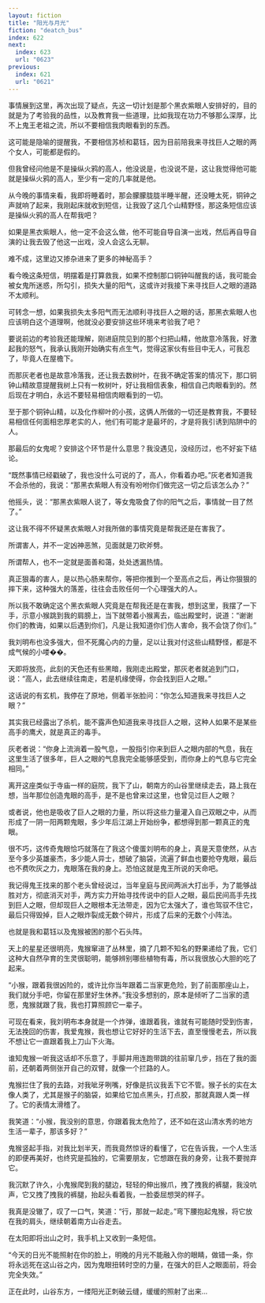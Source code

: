 ```yaml
---
layout: fiction
title: "阳光与月光"
fiction: "deatch_bus"
index: 622
next:
  index: 623
  url: "0623"
previous:
  index: 621
  url: "0621"
---
```

事情展到这里，再次出现了疑点，先这一切计划是那个黑衣紫眼人安排好的，目的就是为了考验我的品性，以及教育我一些道理，比如我现在功力不够那么深厚，比不上鬼王老祖之流，所以不要相信我肉眼看到的东西。

这可能是隐喻的提醒我，不要相信苏桢和葛钰，因为目前陪我来寻找巨人之眼的两个女人，可能都是假的。

但我曾经问他是不是操纵火鸦的高人，他没说是，也没说不是，这让我觉得他可能就是操纵火鸦的高人，至少有一定的几率就是他。

从今晚的事情来看，我即将睡着时，那会朦朦胧胧半睡半醒，还没睡太死，铜钟之声就响了起来，我刚起床就收到短信，让我毁了这几个山精野怪，那这条短信应该是操纵火鸦的高人在帮我吧？

如果是黑衣紫眼人，他一定不会这么做，他不可能自导自演一出戏，然后再自导自演的让我去毁了他这一出戏，没人会这么无聊。

难不成，这里边又掺杂进来了更多的神秘高手？

看今晚这条短信，明摆着是打算救我，如果不控制那口铜钟叫醒我的话，我可能会被女鬼所迷惑，所勾引，损失大量的阳气，这或许对我接下来寻找巨人之眼的道路不太顺利。

可转念一想，如果我损失太多阳气而无法顺利寻找巨人之眼的话，那黑衣紫眼人也应该明白这个道理啊，他就没必要安排这些环境来考验我了吧？

要说前边的考验我还能理解，刚进庭院见到的那个扫把山精，他故意冷落我，好激起我的怒气，我承认我刚开始确实有点生气，觉得这家伙有些目中无人，可我忍了，毕竟人在屋檐下。

而那灰老者也是故意冷落我，还让我去数树叶，在我不确定答案的情况下，那口铜钟山精故意提醒我树上只有一枚树叶，好让我相信表象，相信自己肉眼看到的。然后现在才明白，永远不要轻易相信肉眼看到的一切。

至于那个铜钟山精，以及化作柳叶的小孩，这俩人所做的一切还是教育我，不要轻易相信任何面相忠厚老实的人，他们有可能才是最坏的，才是将我引诱到陷阱中的人。

那最后的女鬼呢？安排这个环节是什么意思？我没遇见，没经历过，也不好妄下结论。

“既然事情已经戳破了，我也没什么可说的了，高人，你看着办吧。”灰老者知道我不会杀他的，我说：“那黑衣紫眼人有没有吩咐你们做完这一切之后该怎么办？”

他摇头，说：“那黑衣紫眼人说了，等女鬼吸食了你的阳气之后，事情就一目了然了。”

这让我不得不怀疑黑衣紫眼人对我所做的事情究竟是帮我还是在害我了。

所谓害人，并不一定凶神恶煞，见面就是刀砍斧劈。

所谓帮人，也不一定就是面善和蔼，处处透漏热情。

真正狠毒的害人，是以热心肠来帮你，等把你推到一个至高点之后，再让你狠狠的摔下来，这种强大的落差，往往会击败任何一个心理强大的人。

所以我不敢确定这个黑衣紫眼人究竟是在帮我还是在害我，想到这里，我摆了一下手，示意小猴跳到我的肩膀上，当下就带着小猴离去，临出殿堂时，说道：“谢谢你们的教诲，如果以后遇到你们，凡是让我知道你们伤人害命，我不会饶了你们。”

我刘明布也没多强大，但不死魔心内的力量，足以让我对付这些山精野怪，都是不成气候的小喽��。

天即将放亮，此刻的天色还有些黑暗，我刚走出殿堂，那灰老者就追到门口，说：“高人，此去继续往南走，若是机缘使得，你会找到巨人之眼。”

这话说的有玄机，我停在了原地，侧着半张脸问：“你怎么知道我来寻找巨人之眼？”

其实我已经露出了杀机，能不露声色知道我来寻找巨人之眼，这种人如果不是某些高手的鹰犬，就是真正的毒手。

灰老者说：“你身上流淌着一股气息，一股指引你来到巨人之眼内部的气息，我在这里生活了很多年，巨人之眼的气息我完全能够感受到，而你身上的气息与它完全相同。”

离开这座类似于寺庙一样的庭院，我下了山，朝南方的山谷里继续走去，路上我在想，当年那位创造鬼眼的高手，是不是也曾来过这里，也曾见过巨人之眼？

或者说，他也是吸收了巨人之眼的力量，所以将这些力量灌入自己双眼之中，从而形成了一阴一阳两颗鬼眼，多少年后江湖上开始纷争，都想得到那一颗真正的鬼眼。

很不巧，这传奇鬼眼恰巧就落在了我这个傻蛋刘明布的身上，真是天意使然，从古至今多少英雄豪杰，多少能人异士，想破了脑袋，流遍了鲜血也要抢夺鬼眼，最后也不费吹灰之力，鬼眼落在我的身上。恐怕这就是鬼王所说的天命吧。

我记得鬼王找来的那个老头曾经说过，当年皇庭与民间两派大打出手，为了能够战胜对方，彻底消灭对手，两方实力开始寻找传说中的巨人之眼，最后民间高手先找到巨人之眼，但却现巨人之眼根本无法带走，因为它太强大了，谁也驾驭不住它，最后只得毁掉，巨人之眼炸裂成无数个碎片，形成了后来的无数个小阵法。

也就是我和葛钰以及鬼猴被困的那个石头阵。

天上的星星还很明亮，鬼猴窜进了丛林里，摘了几颗不知名的野果递给了我，它们这种大自然孕育的生灵很聪明，能够辨别哪些植物有毒，所以我很放心大胆的吃了起来。

“小猴，跟着我很凶险的，或许比你当年跟着二当家更危险，到了前面那座山上，我们就分手吧，你留在那里好生休养。”我没多想别的，原本是倾听了二当家的遗愿，鬼猴就跟了我，我也打算照顾它一辈子。

可现在看来，我刘明布本身就是一个炸弹，谁跟着我，谁就有可能随时受到伤害，无法挽回的伤害，我爱鬼猴，我也想让它好好的生活下去，直至慢慢老去，所以我不想让它一直跟着我上刀山下火海。

谁知鬼猴一听我这话却不乐意了，手脚并用连跑带跳的往前窜几步，挡在了我的面前，还朝着两侧张开自己的双臂，就像一个拦路的人。

鬼猴拦住了我的去路，对我呲牙咧嘴，好像是抗议我丢下它不管。猴子长的实在太像人类了，尤其是猴子的脑袋，如果给它加点黑头，打点胶，那就真跟人类一样了。它的表情太滑稽了。

我笑道：“小猴，我没别的意思，你跟着我太危险了，还不如在这山清水秀的地方生活一辈子，那该多好？”

鬼猴竖起手指，对我比划半天，而我竟然惊讶的看懂了，它在告诉我，一个人生活的即便再美好，也终究是孤独的，它需要朋友，它想跟在我的身旁，让我不要抛弃它。

我沉默了许久，小鬼猴爬到我的腿边，轻轻的伸出猴爪，拽了拽我的裤腿，我没吭声，它又拽了拽我的裤腿，抬起头看着我，一脸委屈想哭的样子。

我真是没辙了，叹了一口气，笑道：“行，那就一起走。”弯下腰抱起鬼猴，将它放在我的肩头，继续朝着南方山谷走去。

在太阳即将出山之时，我手机上又收到一条短信。

“今天的日光不能照射在你的脸上，明晚的月光不能融入你的眼睛，做错一条，你将永远死在这山谷之内，因为鬼眼扭转时空的力量，在强大的巨人之眼面前，将会完全失效。”

正在此时，山谷东方，一缕阳光正刺破云缝，缓缓的照射了出来...